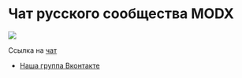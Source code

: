 Чат русского сообщества MODX
===

![](https://avatars3.githubusercontent.com/u/8484474?v=2&s=460)

Ссылка на [чат](https://gitter.im/MODXrus/chat)

- [Наша группа Вконтакте](http://vk.com/modxrevolution)
